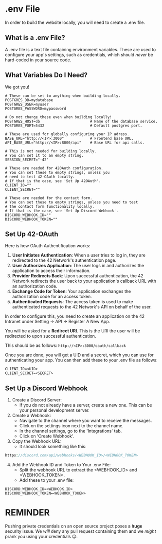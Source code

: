 # .env File

In order to build the website locally, you will need to create a .env file.

## What is a .env File?

A .env file is a text file containing environment variables. These are used to configure your app's settings, such as credentials, which should _never_ be hard-coded in your source code.

## What Variables Do I Need?

We got you!

```.env
# These can be set to anything when building locally.
POSTGRES_DB=mydatabase
POSTGRES_USER=myuser
POSTGRES_PASSWORD=mypassword

# Do not change these even when building locally!
POSTGRES_HOST=db                       # Name of the database service.
POSTGRES_PORT=5432                     # Default postgres port.

# These are used for globally configuring your IP adress.
BASE_URL="http://<IP>:3000"            # Frontend base URL.
API_BASE_URL="http://<IP>:8000/api"    # Base URL for api calls.

# This is not needed for building locally.
# You can set it to an empty string.
SESSION_SECRET="-42"

# These are needed for 42OAuth configuration.
# You can set these to empty strings, unless you
# need to test 42-OAuth locally.
# If that is the case, see 'Set Up 42OAuth'.
CLIENT_ID=""
CLIENT_SECRET=""

# These are needed for the contact form.
# You can set these to empty strings, unless you need to test
# the contact form functionality locally.
# If that is the case, see 'Set Up Discord Webhook'.
DISCORD_WEBHOOK_ID=""
DISCORD_WEBHOOK_TOKEN=""
```

## Set Up 42-OAuth

Here is how OAuth Authentification works:
1. **User Initiates Authentication**: When a user tries to log in, they are redirected to the 42 Network's authentication page.
2. **User Authorizes Application**: The user logs in and authorizes the application to access their information.
3. **Provider Redirects Back**: Upon successful authentication, the 42 Network redirects the user back to your application's callback URL with an authorization code.
4. **Exchange Code for Token**: Your application exchanges the authorization code for an access token.
5. **Authenticated Requests**: The access token is used to make authenticated requests to the 42 Network's API on behalf of the user.

In order to configure this, you need to create an application on the 42 Intranet under Setting -> API -> Register A New App.

You will be asked for a **Redirect URI**. This is the URI the user will be redirected to upon successful authentication.

This should be as follows: `http://<IP>:3000/oauth/callback`

Once you are done, you will get a UID and a secret, which you can use for authenticating your app. You can then add these to your .env file as follows:
```.env
CLIENT_ID=<UID>
CLIENT_SECRET=<SECRET>
```

## Set Up a Discord Webhook

1. Create a Discord Server:
    * If you do not already have a server, create a new one. This can be your personal development server.
2. Create a Webhook:
    * Navigate to the channel where you want to receive the messages.
    * Click on the settings icon next to the channel name.
    * In the channel settings, go to the 'Integrations' tab.
    * Click on 'Create Webhook'.
3. Copy the Webhook URL:
    * It should look something like this:
```php
https://discord.com/api/webhooks/<WEBHOOK_ID>/<WEBHOOK_TOKEN>
```
4. Add the Webhook ID and Token to Your .env File:
    * Split the webhook URL to extract the <WEBHOOK_ID> and <WEBHOOK_TOKEN>.
    * Add these to your .env file:
```.env
DISCORD_WEBHOOK_ID=<WEBHOOK_ID>
DISCORD_WEBHOOK_TOKEN=<WEBHOOK_TOKEN>
```

# REMINDER
Pushing private credentials on an open source project poses a **huge** security issue. We _will_ deny any pull request containing them and we _might_ prank you using your credentials 😉. 
